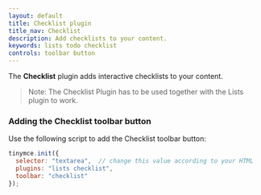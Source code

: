 ```yaml
---
layout: default
title: Checklist plugin
title_nav: Checklist
description: Add checklists to your content.
keywords: lists todo checklist
controls: toolbar button
---
```


The **Checklist** plugin adds interactive checklists to your content. 

> Note: The Checklist Plugin has to be used together with the Lists plugin to work.

### Adding the Checklist toolbar button

Use the following script to add the Checklist toolbar button:

```js
tinymce.init({
  selector: "textarea",  // change this value according to your HTML
  plugins: "lists checklist",
  toolbar: "checklist"
});
```